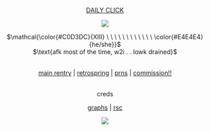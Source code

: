 <div align="center">
  
[DAILY CLICK](https://arab.org/click-to-help/) </div>
</p>


<p align="center">
 <img src="https://64.media.tumblr.com/3415ea6952f7be292dc9782c445b1083/de4f665e3e24f096-69/s400x600/76e529b8c807d804401482f47f0954b1717758b0.gifv" />
</p>

<p align="center">
$\mathcal{\color{#C0D3DC}{XIII} \ \ \ \ \ \ \ \ \ \ \ \ \color{#E4E4E4}{he/she}}$ <br>
$\text{afk most of the time, w2i . . lowk drained}$
</p>

<div align="center"> 

 <br> [main rentry](https://rentry.co/ENCO-RE) | [retrospring](https://retrospring.net/@DTH13) | [prns](https://en.pronouns.page/@russian.roulette) | [commission!!](https://xii13.carrd.co/) </div>
</p>

<div align="center"> 
<br> creds
  
  [graphs](https://www.tumblr.com/hsdjjgjehfnd/717005112794578944/%E0%AD%A8-fischl-graphics-%E0%AD%A7-reblog-to-use) | [rsc](https://rentry.co/ulzzang) </div>
</p>


<p align="center">
 <img src="https://files.catbox.moe/rp3w5k.png" />
</p>
